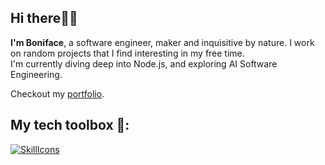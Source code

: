 ## Hi there👋🏽

<!--
**bmmunga/bmmunga** is a ✨ _special_ ✨ repository because its `README.md` (this file) appears on your GitHub profile.

Here are some ideas to get you started:

- 🔭 I’m currently working on ...
- 🌱 I’m currently learning ...
- 👯 I’m looking to collaborate on ...
- 🤔 I’m looking for help with ...
- 💬 Ask me about ...
- 📫 How to reach me: ...
- 😄 Pronouns: ...
- ⚡ Fun fact: ...
-->
**I'm Boniface**, a software engineer, maker and inquisitive by nature. I work on random projects that I find interesting in my free time.  
I'm currently diving deep into Node.js, and exploring AI Software Engineering.

Checkout my [portfolio](https://bmunga.vercel.app/).

## My tech toolbox 🧰:

[![SkillIcons](https://skillicons.dev/icons?i=ocaml,py,flask,fastapi,js,nodejs,express,nextjs,postgresql,mysql,mongodb,redis,bash,nginx,gcp)](https://skillicons.dev)<br/>
